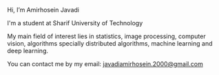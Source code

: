 Hi, I’m Amirhosein Javadi

I'm a student at Sharif University of Technology

My main field of interest lies in statistics, image processing, computer vision, algorithms specially distributed algorithms, machine learning and deep learning.

You can contact me by my email: javadiamirhosein.2000@gmail.com
